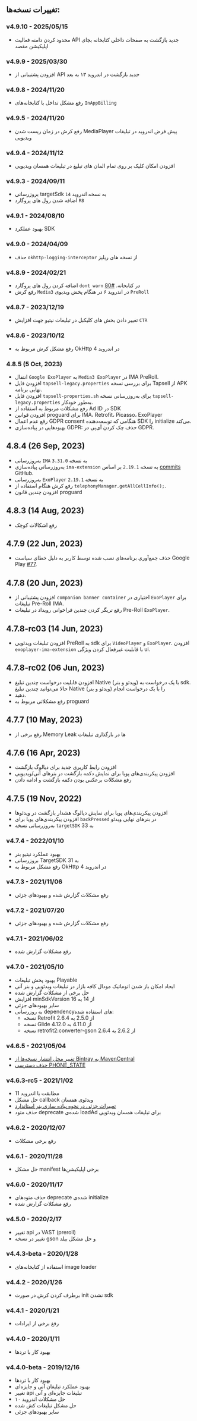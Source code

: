 ## تغییرات نسخه‌ها:

### v4.9.10 - 2025/05/15
- محدود کردن دامنه فعالیت API جدید بازگشت به صفحات داخلی کتابخانه بجای اپلیکیشن مقصد

### v4.9.9 - 2025/03/30
- افزودن پشتیبانی از API جدید بازگشت در اندروید ۱۳ به بعد

### v4.9.8 - 2024/11/20

- رفع مشکل تداخل با کتابخانه‌های `InAppBilling`

### v4.9.5 - 2024/11/20

- رفع کرش در زمان ریست شدن MediaPlayer پیش فرض اندروید در تبلیغات ویدیویی

### v4.9.4 - 2024/11/12

- افزودن امکان کلیک بر روی تمام المان های تبلیغ در تبلیغات همسان ویدیویی

### v4.9.3 - 2024/09/11

- بروزرسانی targetSdk به نسخه اندروید `14`
- اضافه شدن رول های پروگارد `R8`

### v4.9.1 - 2024/08/10

- بهبود عملکرد SDK

### v4.9.0 - 2024/04/09
- حذف `okhttp-logging-interceptor` از نسخه های ریلیز

### v4.8.9 - 2024/02/21
- اضافه کردن رول های پروگارد `dont warn` در کتابخانه. [#80](https://github.com/tapsellorg/TapsellPlusSDK-AndroidSample/issues/80)
- رفع کرش `Media3` در اندروید ۶ در هنگام پخش ویدیوی `PreRoll`

### v4.8.7 - 2023/12/19
- تغییر دادن بخش های کلیکبل در تبلیغات نیتیو جهت افزایش `CTR`

### v4.8.6 - 2023/10/12
* رفع مشکل کرش مربوط به OkHttp در اندروید 4

### 4.8.5 (5 Oct, 2023)
* انتقال `Google ExoPlayer` به `Media3 ExoPlayer` در IMA PreRoll.
* افزودن فایل `tapsell-legacy.properties` برای بررسی نسخه Tapsell از APK نهایی برنامه.
* افزودن فایل `tapsell-properties.sh` برای به‌روزرسانی نسخه `tapsell-legacy.properties` به‌طور خودکار.
* رفع مشکلات مربوط به استفاده از Ad ID در SDK
* افزودن قوانین proguard برای IMA، Retrofit، Picasso، ExoPlayer
* رفع عدم اعمال GDPR consent هنگامی که توسعه‌دهنده SDK را initialize می‌کند.
* بهبودهایی در پیاده‌سازی GDPR: حذف چک کردن آی‌پی در GDPR.

## 4.8.4 (26 Sep, 2023)
* به‌روزرسانی `IMA` به نسخه `3.31.0`
* به‌روزرسانی پیاده‌سازی `ima-extension` به نسخه `2.19.1` بر اساس [commits](https://github.com/google/ExoPlayer/commit/b8e1a0b4755efd42a0d45fb0e90a6b3304e9544b) GitHub.
* به‌روزرسانی `ExoPlayer` به نسخه `2.19.1`
* رفع کرش هنگام استفاده از `telephonyManager.getAllCellInfo();`.
* افزودن چندین قانون proguard

## 4.8.3 (14 Aug, 2023)
* رفع اشکالات کوچک

## 4.7.9 (22 Jun, 2023)
* حذف جمع‌آوری برنامه‌های نصب شده توسط کاربر به دلیل خطای سیاست Google Play [#77](https://github.com/tapsellorg/TapsellPlusSDK-AndroidSample/issues/77).

## 4.7.8 (20 Jun, 2023)
* افزودن پشتیبانی از `companion banner container` اختیاری در `ExoPlayer` برای تبلیغات Pre-Roll IMA.
* رفع تریگر کردن چندین فراخوانی رویداد در تبلیغات Pre-Roll `ExoPlayer`.

## 4.7.8-rc03 (14 Jun, 2023)
* افزودن تبلیغات ویدئویی PreRoll به sdk برای `VideoPlayer` و `ExoPlayer`. افزودن `exoplayer-ima-extension` با قابلیت غیرفعال کردن ویژگی ui.

## 4.7.8-rc02 (06 Jun, 2023)
* افزودن قابلیت درخواست چندین تبلیغ Native (ویدئو و بنر) با یک درخواست به sdk. حالا می‌توانید چندین تبلیغ Native (ویدئو و بنر) را با یک درخواست انجام
* دهید.
* رفع مشکلاتی مربوط به proguard

## 4.7.7 (10 May, 2023)
* رفع برخی از Memory Leak ها در بارگذاری تبلیغات

## 4.7.6 (16 Apr, 2023)
* افزودن رابط کاربری جدید برای دیالوگ بازگشت
* افزودن پیکربندی‌های پویا برای نمایش دکمه بازگشت در بنرهای آنی/ویدیویی
* رفع مشکلات برعکس بودن دکمه بازگشت و ادامه دادن

## 4.7.5 (19 Nov, 2022)
* افزودن پیکربندی‌های پویا برای نمایش دیالوگ هشدار بازگشت در ویدئوها
* افزودن پیکربندی‌های پویا برای `backPressed` در بنرهای نهایی ویدئو
* به‌روزرسانی نسخه `targetSDK` به 33


### v4.7.4 - 2022/01/10
* بهبود عملکرد نیتیو بنر
* بروزرسانی TargetSDK به 31
* رفع مشکل مربوط به OkHttp در اندروید 4

### v4.7.3 - 2021/11/06
* رفع مشکلات گزارش شده و بهبود‌های جزئی 

### v4.7.2 - 2021/07/20
* رفع مشکلات گزارش شده و بهبود‌های جزئی

### v4.7.1 - 2021/06/02
* رفع مشکلات گزارش شده

### v4.7.0 - 2021/05/10
* بهبود پخش تبلیغات Playable
* ایجاد امکان باز شدن اتوماتیک مودال کافه بازار در تبلیغات ویدئویی و بنر آنی
* حل برخی از مشکلات گزارش شده
* افزایش minSdkVersion از 14 به 16
* سایر بهبودهای جزئی
* به روزرسانی dependencyهای استفاده شده:
    * نسخه Retrofit از 2.5.0 به 2.6.4
    * نسخه Glide از 4.11.0 به 4.12.0
    * نسخه retrofit2:converter-gson از 2.6.2 به 2.6.4

### v4.6.5 - 2021/05/04
* [تغییر محل انتشار نسخه‌ها از Bintray به MavenCentral](https://docs.tapsell.ir/tapsell-sdk/android/initialize/#%D8%AA%D9%86%D8%B8%DB%8C%D9%85%D8%A7%D8%AA-gradle)
* [حذف دسترسی PHONE_STATE](https://docs.tapsell.ir/tapsell-sdk/android/initialize/#%D8%AF%D8%B3%D8%AA%D8%B1%D8%B3%DB%8C%D9%87%D8%A7)

### v4.6.3-rc5 - 2021/1/02
* مطابقت با اندروید 11
* حل مشکل callback ویدئوی همسان
* [تغییرات جزئی در نحوه پیاده سازی بنر استاندارد](https://docs.tapsell.ir/tapsell-sdk/android/standard/)
* حذف متود deprecate شده‌ی loadAd برای تبلیغات همسان ویدئویی

### v4.6.2 - 2020/12/07
* رفع برخی مشکلات

### v4.6.1 - 2020/11/28
* حل مشکل manifest برخی اپلیکیشن‌ها

### v4.6.0 - 2020/11/17
* حذف متودهای deprecate شده‌ی initialize
* رفع مشکلات گزارش شده

### v4.5.0 - 2020/2/17
* تغییر api در VAST (preroll)
* تغییر در نسخه gson و حل مشکل بیلد

### v4.4.3-beta - 2020/1/28
* استفاده از کتابخانه‌های image loader

### v4.4.2 - 2020/1/26
* برطرف کردن کرش در صورت init نشدن sdk

### v4.4.1 - 2020/1/21
* رفغ برخی از ایرادات

### v4.4.0 - 2020/1/11
* بهبود کار با تردها

### v4.4.0-beta - 2019/12/16
* بهبود کار با تردها
* بهبود عملکرد تبلیغان آنی و جایزه‌ای
* تغییر api تبلیغات جایزه‌ای و آنی
* حل مشکلات اندروید ۱۰
* حل مشکل تبلیغات کش شده
* سایر بهبودهای جزئی
